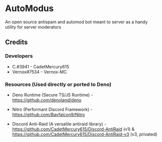 # AutoModus
An open source antispam and automod bot meant to server as a handy utility for server moderators


## Credits

### Developers
- C.#3941 - CadetMercury615
- Vernox#7534 - Vernox-MC

### Resources (Used directly or ported to Deno)
- Deno Runtime (Secure TS/JS Runtime) - https://github.com/denoland/deno

- Nitro (Performant Discord Framework) - https://github.com/Bavfalcon9/Nitro

- Discord Anti-Raid (A versatile antiraid library) - https://github.com/CadetMercury615/Discord-AntiRaid (v1) & https://github.com/CadetMercury615/Discord-AntiRaid-v3 (v3, privated)  
